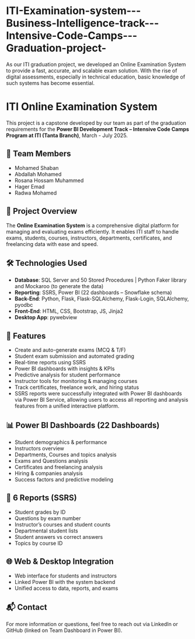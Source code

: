 # ITI-Examination-system---Business-Intelligence-track---Intensive-Code-Camps---Graduation-project-
As our ITI graduation project, we developed an Online Examination System to provide a fast, accurate, and scalable exam solution. With the rise of digital assessments, especially in technical education, basic knowledge of such systems has become essential.

# ITI Online Examination System

This project is a capstone developed by our team as part of the graduation requirements for the **Power BI Development Track – Intensive Code Camps Program at ITI (Tanta Branch)**, March - July 2025.

## 👥 Team Members
- Mohamed Shaban  
- Abdallah Mohamed  
- Rosana Hossam Muhammed  
- Hager Emad  
- Radwa Mohamed  

## 📌 Project Overview
The **Online Examination System** is a comprehensive digital platform for managing and evaluating exams efficiently. It enables ITI staff to handle exams, students, courses, instructors, departments, certificates, and freelancing data with ease and speed.

## 🛠 Technologies Used
- **Database**: SQL Server and 50 Stored Procedures | Python Faker library and Mockaroo (to generate the data)
- **Reporting**: SSRS, Power BI (22 dashboards – Snowflake schema)  
- **Back-End**: Python, Flask, Flask-SQLAlchemy, Flask-Login, SQLAlchemy, pyodbc  
- **Front-End**: HTML, CSS, Bootstrap, JS, Jinja2  
- **Desktop App**: pywebview  

## 🧠 Features
- Create and auto-generate exams (MCQ & T/F)
- Student exam submission and automated grading
- Real-time reports using SSRS
- Power BI dashboards with insights & KPIs
- Predictive analysis for student performance
- Instructor tools for monitoring & managing courses
- Track certificates, freelance work, and hiring status
- SSRS reports were successfully integrated with Power BI dashboards via Power BI Service, allowing users to access all reporting and analysis features from a unified interactive platform.

## 📊 Power BI Dashboards (22 Dashboards)
- Student demographics & performance  
- Instructors overview  
- Departments, Courses and topics analysis
- Exams and Questions analysis
- Certificates and freelancing analysis 
- Hiring & companies analysis
- Success factors and predictive modeling  

## 📎 6 Reports (SSRS)
- Student grades by ID  
- Questions by exam number  
- Instructor’s courses and student counts  
- Departmental student lists  
- Student answers vs correct answers  
- Topics by course ID

## 🌐 Web & Desktop Integration
- Web interface for students and instructors  
- Linked Power BI with the system backend  
- Unified access to data, reports, and exams

## 📬 Contact
For more information or questions, feel free to reach out via LinkedIn or GitHub (linked on Team Dashboard in Power BI).
